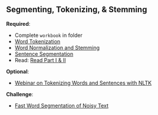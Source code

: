 Segmenting, Tokenizing, & Stemming
----

__Required__:

- Complete `workbook` in folder
- [Word Tokenization](https://www.youtube.com/watch?v=FFvlT_0pcl8)
- [Word Normalization and Stemming](https://www.youtube.com/watch?v=207x-6KvXK8)
- [Sentence Segmentation](https://www.youtube.com/watch?v=ChXrMzbdeP4)
- Read: [Read Part I & II](http://textminingonline.com/dive-into-nltk-part-ii-sentence-tokenize-and-word-tokenize)

__Optional__:

+ [Webinar on Tokenizing Words and Sentences with NLTK](https://pythonprogramming.net/tokenizing-words-sentences-nltk-tutorial/)

__Challenge__:

- [Fast Word Segmentation of Noisy Text](https://towardsdatascience.com/fast-word-segmentation-for-noisy-text-2c2c41f9e8da)